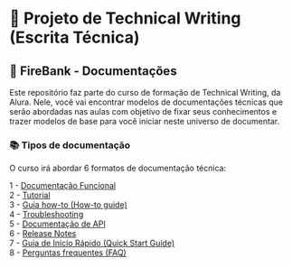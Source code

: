 # :memo: Projeto de Technical Writing (Escrita Técnica)

## :bank: FireBank - Documentações	

Este repositório faz parte do curso de formação de Technical Writing, da Alura. 
Nele, você vai encontrar modelos de documentações técnicas que serão abordadas nas aulas com objetivo de fixar seus conhecimentos e trazer modelos de base para você iniciar neste universo de documentar.

### :books: Tipos de documentação
O curso irá abordar 6 formatos de documentação técnica:

1 - [Documentação Funcional](https://github.com/marimoreiratw/projeto-alura/blob/main/documenta%C3%A7%C3%A3o-funcional.md)  
2 - [Tutorial](https://github.com/marimoreiratw/projeto-alura/blob/main/tutorial.md)  
3 - [Guia how-to (How-to guide)](https://github.com/marimoreiratw/projeto-alura/blob/main/guia-how-to.md)  
4 - [Troubleshooting](https://github.com/marimoreiratw/projeto-alura/blob/main/guia-how-to.md)  
5 - [Documentação de API](https://github.com/marimoreiratw/projeto-alura/blob/main/troubleshooting.md)  
6 - [Release Notes](https://github.com/marimoreiratw/projeto-alura/blob/main/documenta%C3%A7%C3%A3o-api.md)  
7 - [Guia de Início Rápido (Quick Start Guide)](https://github.com/marimoreiratw/projeto-alura/blob/main/guia-in%C3%ADcio-r%C3%A1pido.md)  
8 - [Perguntas frequentes (FAQ)](https://github.com/marimoreiratw/projeto-alura/blob/main/perguntas-frequentes-faq.md)

